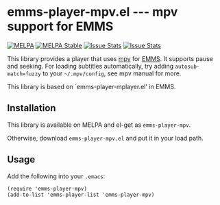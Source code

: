 emms-player-mpv.el --- mpv support for EMMS
===========================================

[![MELPA](http://melpa.org/packages/emms-player-mpv-badge.svg)](http://melpa.org/#/emms-player-mpv)
[![MELPA Stable](http://stable.melpa.org/packages/emms-player-mpv-badge.svg)](http://stable.melpa.org/#/emms-player-mpv)
[![Issue Stats](http://issuestats.com/github/dochang/emms-player-mpv/badge/pr)](http://www.issuestats.com/github/dochang/emms-player-mpv)
[![Issue Stats](http://issuestats.com/github/dochang/emms-player-mpv/badge/issue)](http://www.issuestats.com/github/dochang/emms-player-mpv)

This library provides a player that uses [mpv] for [EMMS].  It
supports pause and seeking.  For loading subtitles automatically, try
adding `autosub-match=fuzzy` to your `~/.mpv/config`, see mpv manual
for more.

This library is based on `emms-player-mplayer.el' in EMMS.

[mpv]: http://mpv.io/
[EMMS]: https://www.gnu.org/software/emms/

Installation
------------

This library is available on MELPA and el-get as `emms-player-mpv`.

Otherwise, download `emms-player-mpv.el` and put it in your load path.

Usage
-----

Add the following into your `.emacs`:

``` elisp
(require 'emms-player-mpv)
(add-to-list 'emms-player-list 'emms-player-mpv)
```

